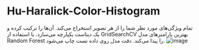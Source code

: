 # Hu-Haralick-Color-Histogram


تمام ویژگی‌های مورد نظر شما را از هر تصویر استخراج می‌کند.
آن‌ها را ترکیب کرده و یک دیتاست یکپارچه می‌سازد.
با استفاده از GridSearchCV بهترین پارامترهای مدل Random Forest را پیدا می‌کند.
دقت مدل روی داده تست چاپ می‌شود.
![image](https://github.com/user-attachments/assets/f6712188-ccaf-4845-a302-8b4019274f29)

